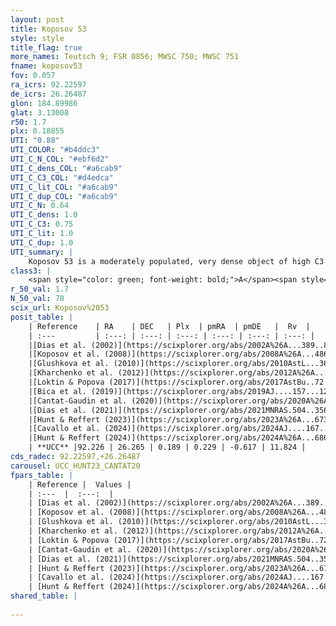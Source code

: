 ```yaml
---
layout: post
title: Koposov 53
style: style
title_flag: true
more_names: Teutsch 9; FSR 0856; MWSC 750; MWSC 751
fname: koposov53
fov: 0.057
ra_icrs: 92.22597
de_icrs: 26.26487
glon: 184.89986
glat: 3.13008
r50: 1.7
plx: 0.18855
UTI: "0.88"
UTI_COLOR: "#b4ddc3"
UTI_C_N_COL: "#ebf6d2"
UTI_C_dens_COL: "#a6cab9"
UTI_C_C3_COL: "#d4edca"
UTI_C_lit_COL: "#a6cab9"
UTI_C_dup_COL: "#a6cab9"
UTI_C_N: 0.64
UTI_C_dens: 1.0
UTI_C_C3: 0.75
UTI_C_lit: 1.0
UTI_C_dup: 1.0
UTI_summary: |
    Koposov 53 is a moderately populated, very dense object of high C3 quality. It is very well-studied in the literature.
class3: |
    <span style="color: green; font-weight: bold;">A</span><span style="color: #FFC300; font-weight: bold;">B</span>
r_50_val: 1.7
N_50_val: 78
scix_url: Koposov%2053
posit_table: |
    | Reference    | RA    | DEC   | Plx  | pmRA  | pmDE   |  Rv  |
    | :---         | :---: | :---: | :---: | :---: | :---: | :---: |
    |[Dias et al. (2002)](https://scixplorer.org/abs/2002A%26A...389..871D) | 92.233 | 26.264 | -- | -0.3 | -1.37 | -- |
    |[Koposov et al. (2008)](https://scixplorer.org/abs/2008A%26A...486..771K) | 92.234 | 26.264 | -- | -- | -- | -- |
    |[Glushkova et al. (2010)](https://scixplorer.org/abs/2010AstL...36...75G) | 92.234 | 26.264 | -- | -- | -- | -- |
    |[Kharchenko et al. (2012)](https://scixplorer.org/abs/2012A%26A...543A.156K) | 92.231 | 26.26 | -- | 0.68 | -1.49 | -- |
    |[Loktin & Popova (2017)](https://scixplorer.org/abs/2017AstBu..72..257L) | 92.235 | 26.265 | -- | 0.278 | -0.791 | -- |
    |[Bica et al. (2019)](https://scixplorer.org/abs/2019AJ....157...12B) | 92.232 | 26.266 | -- | -- | -- | -- |
    |[Cantat-Gaudin et al. (2020)](https://scixplorer.org/abs/2020A%26A...640A...1C) | 92.221 | 26.264 | 0.18 | 0.242 | -0.632 | -- |
    |[Dias et al. (2021)](https://scixplorer.org/abs/2021MNRAS.504..356D) | 92.219 | 26.263 | 0.182 | 0.249 | -0.647 | -- |
    |[Hunt & Reffert (2023)](https://scixplorer.org/abs/2023A%26A...673A.114H) | 92.23 | 26.26 | 0.201 | 0.242 | -0.633 | 16.195 |
    |[Cavallo et al. (2024)](https://scixplorer.org/abs/2024AJ....167...12C) | 92.192 | 26.251 | 0.203 | -- | -- | -- |
    |[Hunt & Reffert (2024)](https://scixplorer.org/abs/2024A%26A...686A..42H) | 92.23 | 26.26 | 0.201 | 0.242 | -0.633 | 16.195 |
    | **UCC** |92.226 | 26.265 | 0.189 | 0.229 | -0.617 | 11.824 | 
cds_radec: 92.22597,+26.26487
carousel: UCC_HUNT23_CANTAT20
fpars_table: |
    | Reference |  Values |
    | :---  |  :---:  |
    | [Dias et al. (2002)](https://scixplorer.org/abs/2002A%26A...389..871D) | `E(B-V)=0.41, Dist=5300.0, Age=7.95` |
    | [Koposov et al. (2008)](https://scixplorer.org/abs/2008A%26A...486..771K) | `E(B-V)=0.34, Distance=3200, Age=8.5` |
    | [Glushkova et al. (2010)](https://scixplorer.org/abs/2010AstL...36...75G) | `E(B-V)=0.34, Dm=12.52, Age=8.5` |
    | [Kharchenko et al. (2012)](https://scixplorer.org/abs/2012A%26A...543A.156K) | `e_bv=0.333, distance=2982, log_age=8.055` |
    | [Loktin & Popova (2017)](https://scixplorer.org/abs/2017AstBu..72..257L) | `E(B-V)=0.217, Dmod=12.067, logt=8.2` |
    | [Cantat-Gaudin et al. (2020)](https://scixplorer.org/abs/2020A%26A...640A...1C) | `AVNN=1.53, DMNN=13.56, AgeNN=7.21` |
    | [Dias et al. (2021)](https://scixplorer.org/abs/2021MNRAS.504..356D) | `Av=1.415, Dist=3748, logage=7.811, [Fe/H]=-0.28` |
    | [Hunt & Reffert (2023)](https://scixplorer.org/abs/2023A%26A...673A.114H) | `AV50=1.159, diffAV50=1.971, MOD50=13.223, logAge50=8.318` |
    | [Cavallo et al. (2024)](https://scixplorer.org/abs/2024AJ....167...12C) | `AV50=1.13, dMod50=12.97, logAge50=8.52, [Fe/H]50=0.23` |
    | [Hunt & Reffert (2024)](https://scixplorer.org/abs/2024A%26A...686A..42H) | `MassJ=742.465` |
shared_table: |
    
---
```

